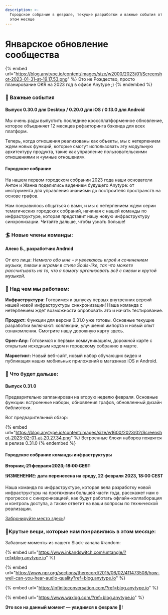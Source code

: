 ```yaml
---
description: >-
  Городское собрание в феврале, текущие разработки и важные события от команды в
  этом месяце
---
```


# Январское обновление сообщества

{% embed url="https://blog.anytype.io/content/images/size/w2000/2023/01/Screenshot-2023-01-31-at-19.17.53.png" %}
Это не Рождество, просто планирование OKR на 2023 год в офисе Anytype ;)
{% endembed %}

### **🎈 Важные события**

#### **Выпуск 0.30.0 для Desktop / 0.20.0 для iOS / 0.13.0 для Android**

Мы очень рады выпустить последнее кроссплатформенное обновление, которое объединяет 12 месяцев рефакторинга бэкенда для всех платформ.

Теперь, когда отношения реализованы как объекты, мы с нетерпением ждем новых функций, которые смогут использовать эту модульную архитектуру продукта, такие как управление пользовательскими отношениями и «умные отношения».

#### **Городское собрание**

На нашем первом городском собрании 2023 года наши основатели Антон и Жанна поделились видением будущего Anytype: от инструмента для управления знаниями до построителя пространств на основе графов.

Нам понравилось общаться с вами, и мы с нетерпением ждем серии тематических городских собраний, начиная с нашей команды по инфраструктуре, которая представит нашу новую инфраструктуру синхронизации. Читайте дальше, чтобы узнать больше!

### **🏄 Новые члены команды:**

#### **Алекс Б., разработчик Android**

От его лица: _Немного обо мне – я увлекаюсь игрой и сочинением музыки, пивом и играми в стиле Souls-like, так что можете рассчитывать на то, что я помогу организовать всё с пивом и крутой музыкой._

### **🌊 Над чем мы работаем:**

**Инфраструктура:** Готовимся к выпуску первых внутренних версий нашей новой инфраструктуры синхронизации! Наша команда с нетерпением ждет возможности опробовать это и начать тестирование.

**Продукт:** Функции для версии 0.31.0 уже готовы. Основные текущие разработки включают: коллекции, улучшения импорта и новый опыт ознакомления. Смотрите нашу дорожную карту здесь.

**Open-Any:** Готовимся к первым коммуникациям, дорожной карте с открытым исходным кодом и городскому собранию в марте.

**Маркетинг:** Новый веб-сайт, новый набор обучающих видео и публикация наших мобильных приложений в магазинах iOS и Android.

### **🥁 Что будет дальше:**

#### **Выпуск 0.31.0**

Предварительно запланирован на вторую неделю февраля. Основные функции: встроенные наборы, обновления графов, обновленный дизайн библиотеки.

Вот предварительный обзор:

{% embed url="https://blog.anytype.io/content/images/size/w1600/2023/02/Screenshot-2023-02-01-at-20.27.34.png" %}
Встроенные блоки наборов появятся в релизе 0.31.0
{% endembed %}

#### **Городское собрание команды инфраструктуры**

~~**Вторник, 21 февраля 2023, 18:00 CEST**~~

❗**ИЗМЕНЕНИЕ: дата перенесена на среду, 22 февраля 2023, 18:00 CEST**

Наша команда по инфраструктуре, которая вела разработку новой инфраструктуры на протяжении большей части года, расскажет нам о прогрессе с синхронизацией, как будут работать офлайн-коллаборация и контроль доступа, а также ответит на ваши вопросы по технической реализации.

[Забронируйте место здесь](https://calendly.com/anytype/anytype-town-hall-january?month=2023-02\&ref=blog.anytype.io)!

### **🍭Крутые вещи, которые нам понравились в этом месяце:**

Забавные моменты из нашего Slack-канала #random:

{% embed url="https://www.inkandswitch.com/untangle/?ref=blog.anytype.io" %}

{% embed url="https://www.npr.org/sections/therecord/2015/06/02/411473508/how-well-can-you-hear-audio-quality?ref=blog.anytype.io" %}

{% embed url="https://infiniteconversation.com/?ref=blog.anytype.io" %}

{% embed url="https://www.waxlog.com/?ref=blog.anytype.io" %}

**Это все на данный момент — увидимся в феврале 👋!**
